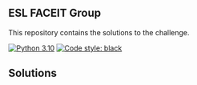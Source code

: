 ## ESL FACEIT Group

This repository contains the solutions to the challenge.

[![Python 3.10](https://img.shields.io/badge/python-3.10-blue.svg)](https://www.python.org/downloads/release/python-3100/)
[![Code style: black](https://img.shields.io/badge/code%20style-black-000000.svg?style=flat-square)](https://github.com/ambv/black)

## Solutions

[Question 1 solution]: https://github.com/ejarvar/faceit/tree/master/notebooks/question1.ipynb
[Question 2 solution]: https://github.com/ejarvar/faceit/tree/master/notebooks/question2.ipynb
[Question 3 solution]: https://github.com/ejarvar/faceit/tree/master/notebooks/question3.ipynb